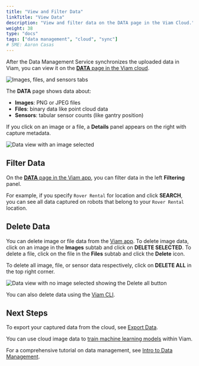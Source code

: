 ```yaml
---
title: "View and Filter Data"
linkTitle: "View Data"
description: "View and filter data on the DATA page in the Viam Cloud."
weight: 38
type: "docs"
tags: ["data management", "cloud", "sync"]
# SME: Aaron Casas
---
```


After the Data Management Service synchronizes the uploaded data in Viam, you can view it on the [**DATA** page in the Viam cloud](https://app.viam.com/data/view).

![Images, files, and sensors tabs](/manage/data/tabs.png)

The **DATA** page shows data about:

- **Images**: PNG or JPEG files
- **Files**: binary data like point cloud data
- **Sensors**: tabular sensor counts (like gantry position)

If you click on an image or a file, a **Details** panel appears on the right with capture metadata.

![Data view with an image selected](/manage/data/data_view.png)

## Filter Data

On the [**DATA** page in the Viam app](https://app.viam.com/data/view), you can filter data in the left **Filtering** panel.

For example, if you specify `Rover Rental` for location and click **SEARCH**, you can see all data captured on robots that belong to your `Rover Rental` location.

## Delete Data

You can delete image or file data from the [Viam app](https://app.viam.com).
To delete image data, click on an image in the **Images** subtab and click on **DELETE SELECTED**.
To delete a file, click on the file  in the **Files** subtab and click the **Delete** icon.

To delete all image, file, or sensor data respectively, click on **DELETE ALL** in the top right corner.

![Data view with no image selected showing the Delete all button](/manage/data/delete_all.png)

You can also delete data using the [Viam CLI](../../cli/).

## Next Steps

To export your captured data from the cloud, see [Export Data](../export/).

You can use cloud image data to [train machine learning models](../../ml/train-model/) within Viam.

For a comprehensive tutorial on data management, see [Intro to Data Management](../../../tutorials/services/data-management-tutorial/).

